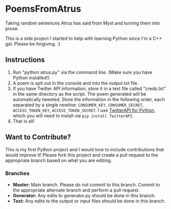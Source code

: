 # PoemsFromAtrus
Taking random sentences Atrus has said from Myst and turning them into prose.

This is a side project I started to help with learning Python since I'm a C++ gal. Please be forgiving. :)

## Instructions
1. Run "python atrus.py" via the command line. (Make sure you have Python installed!)
2. A poem is spit out in the console and into the output.txt file.
3. If you have Twitter API information, store it in a text file called "creds.txt" in the same directory as the script. The poem generated will be automatically tweeted. Store the information in the following order, each separated by a single newline: `CONSUMER_KEY`, `CONSUMER_SECRET`, `ACCESS_TOKEN_KEY`, `ACCESS_TOKEN_SECRET`. I use [TwitterAPI for Python](https://github.com/geduldig/TwitterAPI), which you will need to install via `pip install TwitterAPI`.
4. That is all!

## Want to Contribute?
This is my first Python project and I would love to include contributions that would improve it! Please fork this project and create a pull request to the appropriate branch based on what you are editing.

### Branches
- **Master:** Main branch. Please do not commit to this branch. Commit to the appropriate alternate branch and perform a pull request.
- **Generator:** Any edits to generator.py should be done in this branch.
- **Text:** Any edits to the output or input files should be done in this branch.
